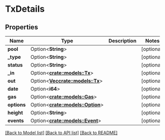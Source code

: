 # TxDetails

## Properties

Name | Type | Description | Notes
------------ | ------------- | ------------- | -------------
**pool** | Option<**String**> |  | [optional]
**_type** | Option<**String**> |  | [optional]
**status** | Option<**String**> |  | [optional]
**_in** | Option<[**crate::models::Tx**](tx.md)> |  | [optional]
**out** | Option<[**Vec<crate::models::Tx>**](tx.md)> |  | [optional]
**date** | Option<**i64**> |  | [optional]
**gas** | Option<[**crate::models::Gas**](gas.md)> |  | [optional]
**options** | Option<[**crate::models::Option**](option.md)> |  | [optional]
**height** | Option<**String**> |  | [optional]
**events** | Option<[**crate::models::Event**](event.md)> |  | [optional]

[[Back to Model list]](../README.md#documentation-for-models) [[Back to API list]](../README.md#documentation-for-api-endpoints) [[Back to README]](../README.md)


